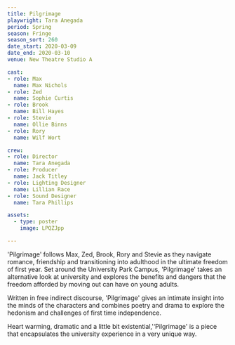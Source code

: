 ```yaml
---
title: Pilgrimage
playwright: Tara Anegada
period: Spring
season: Fringe
season_sort: 260
date_start: 2020-03-09
date_end: 2020-03-10
venue: New Theatre Studio A

cast:
- role: Max
  name: Max Nichols
- role: Zed 
  name: Sophie Curtis
- role: Brook
  name: Bill Hayes
- role: Stevie
  name: Ollie Binns
- role: Rory
  name: Wilf Wort

crew: 
- role: Director
  name: Tara Anegada
- role: Producer
  name: Jack Titley
- role: Lighting Designer 
  name: Lillian Race
- role: Sound Designer 
  name: Tara Phillips

assets:
  - type: poster
    image: LPQZJpp

---
```


'Pilgrimage' follows Max, Zed, Brook, Rory and Stevie as they navigate romance, friendship and transitioning into adulthood in the ultimate freedom of first year. Set around the University Park Campus, 'Pilgrimage' takes an alternative look at university and explores the benefits and dangers that the freedom afforded by moving out can have on young adults.

Written in free indirect discourse, 'Pilgrimage' gives an intimate insight into the minds of the characters and combines poetry and drama to explore the hedonism and challenges of first time independence.

Heart warming, dramatic and a little bit existential,'‘Pilgrimage' is a piece that encapsulates the university experience in a very unique way.
